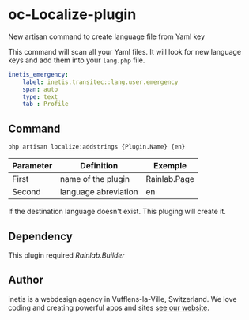 # oc-Localize-plugin
New artisan command to create language file from Yaml key

This command will scan all your Yaml files. It will look for new language keys and add them into your `lang.php` file. 


```yaml
inetis_emergency:
    label: inetis.transitec::lang.user.emergency
    span: auto
    type: text
    tab : Profile
```

## Command
```
php artisan localize:addstrings {Plugin.Name} {en}
```

Parameter | Definition | Exemple 
------------- | ------------- | -------------
First | name of the plugin | Rainlab.Page
Second | language abreviation | en

If the destination language doesn't exist. This pluging will create it.


## Dependency 
This plugin required *Rainlab.Builder*

## Author
inetis is a webdesign agency in Vufflens-la-Ville, Switzerland. We love coding and creating powerful apps and sites  [see our website](https://inetis.ch).

